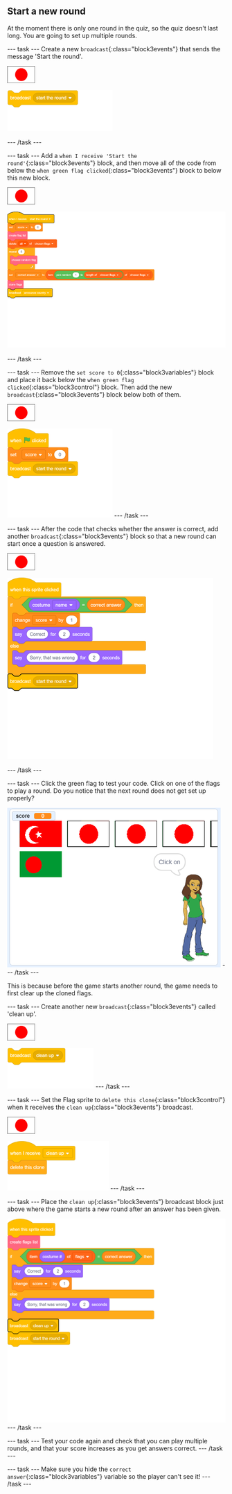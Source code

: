 ## Start a new round

At the moment there is only one round in the quiz, so the quiz doesn't last long. You are going to set up multiple rounds.

--- task ---
Create a new `broadcast`{:class="block3events"} that sends the message 'Start the round'.

![Flag sprite](images/flag-sprite.png)

![blocks_1546524061_0283618](images/blocks_1546524061_0283618.png)

--- /task ---

--- task ---
Add a `when I receive 'Start the round'`{:class="block3events"} block, and then move all of the code from below the `when green flag clicked`{:class="block3events"} block to below this new block.

![Flag sprite](images/flag-sprite.png)


![blocks_1546524063_4551575](images/blocks_1546524063_4551575.png)

--- /task ---

--- task ---
Remove the `set score to 0`{:class="block3variables"} block and place it back below the `when green flag clicked`{:class="block3control"} block. Then add the new `broadcast`{:class="block3events"} block below both of them.

![Flag sprite](images/flag-sprite.png)

![blocks_1546524065_1662304](images/blocks_1546524065_1662304.png)
--- /task ---

--- task ---
After the code that checks whether the answer is correct, add another `broadcast`{:class="block3events"} block so that a new round can start once a question is answered.

![Flag sprite](images/flag-sprite.png)

![blocks_1546524066_7904296](images/blocks_1546524066_7904296.png)

--- /task ---

--- task ---
Click the green flag to test your code. Click on one of the flags to play a round. Do you notice that the next round does not get set up properly?

![Next round does not work](images/next-round-does-not-work.png)
--- /task ---

This is because before the game starts another round, the game needs to first clear up the cloned flags.

--- task ---
Create another new `broadcast`{:class="block3events"} called 'clean up'.

![Flag sprite](images/flag-sprite.png)

![blocks_1546524068_4504082](images/blocks_1546524068_4504082.png)
--- /task ---

--- task ---
Set the Flag sprite to `delete this clone`{:class="block3control"} when it receives the `clean up`{:class="block3events"} broadcast.

![Flag sprite](images/flag-sprite.png)

![blocks_1546524070_0570204](images/blocks_1546524070_0570204.png)
--- /task ---

--- task ---
Place the `clean up`{:class="block3events"} broadcast block just above where the game starts a new round after an answer has been given.

![blocks_1546524071_6497169](images/blocks_1546524071_6497169.png)
--- /task ---

--- task ---
Test your code again and check that you can play multiple rounds, and that your score increases as you get answers correct.
--- /task ---

--- task ---
Make sure you hide the `correct answer`{:class="block3variables"} variable so the player can't see it!
--- /task ---
